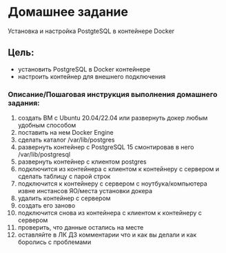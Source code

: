 # Домашнее задание
Установка и настройка PostgteSQL в контейнере Docker

## Цель:
* установить PostgreSQL в Docker контейнере
* настроить контейнер для внешнего подключения

### Описание/Пошаговая инструкция выполнения домашнего задания:
1) создать ВМ с Ubuntu 20.04/22.04 или развернуть докер любым удобным способом
2) поставить на нем Docker Engine
3) сделать каталог /var/lib/postgres
4) развернуть контейнер с PostgreSQL 15 смонтировав в него /var/lib/postgresql
5) развернуть контейнер с клиентом postgres
6) подключится из контейнера с клиентом к контейнеру с сервером и сделать таблицу с парой строк
7) подключится к контейнеру с сервером с ноутбука/компьютера извне инстансов ЯО/места установки докера
8) удалить контейнер с сервером
9) создать его заново
10) подключится снова из контейнера с клиентом к контейнеру с сервером
11) проверить, что данные остались на месте
12) оставляйте в ЛК ДЗ комментарии что и как вы делали и как боролись с проблемами
